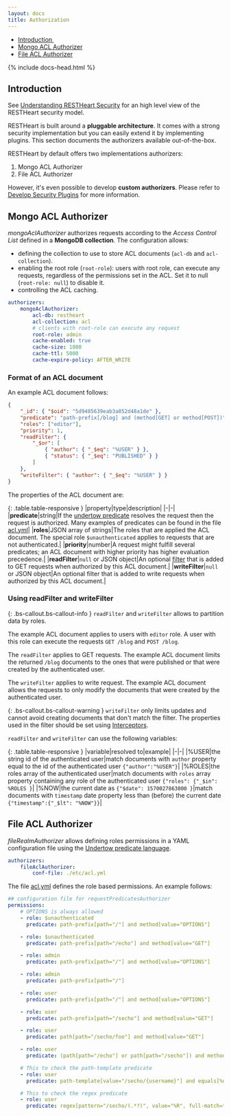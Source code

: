 ```yaml
---
layout: docs
title: Authorization
---
```


<div markdown="1" class="d-none d-xl-block col-xl-2 order-last bd-toc">

-   [Introduction ](#introduction)
-   [Mongo ACL Authorizer](#mongo-acl-authorizer)
-   [File ACL Authorizer](#file-acl-authorizer)

</div>
<div markdown="1" class="col-12 col-md-9 col-xl-8 py-md-3 bd-content">

{% include docs-head.html %}

## Introduction

See [Understanding RESTHeart Security](/docs/security/overview#understanding-restheart-security) for an high level view of the RESTHeart security model.

RESTHeart is built around a **pluggable architecture**. It comes with a strong security implementation but you can easily extend it by implementing plugins. This section documents the authorizers available out-of-the-box.

RESTHeart by default offers two implementations authorizers:

1. Mongo ACL Authorizer
1. File ACL Authorizer

However, it's even possible to develop **custom authorizers**. Please refer to [Develop Security Plugins](/docs/plugins/security-plugins) for more information.

## Mongo ACL Authorizer

_mongoAclAuthorizer_ authorizes requests according to the _Access Control List_ defined in a **MongoDB collection**.
The configuration allows:

-   defining the collection to use to store ACL documents (`acl-db` and `acl-collection`).
-   enabling the root role (`root-role`): users with root role, can execute any requests, regardless of the permissions set in the ACL. Set it to null (`root-role: null`) to disable it.
-   controlling the ACL caching.

```yml
authorizers:
    mongoAclAuthorizer:
        acl-db: restheart
        acl-collection: acl
        # clients with root-role can execute any request
        root-role: admin
        cache-enabled: true
        cache-size: 1000
        cache-ttl: 5000
        cache-expire-policy: AFTER_WRITE
```

### Format of an ACL document

An example ACL document follows:

```json
{
    "_id": { "$oid": "5d9485639eab3a852d48a1de" },
    "predicate": "path-prefix[/blog] and (method[GET] or method[POST])",
    "roles": ["editor"],
    "priority": 1,
    "readFilter": {
        "_$or": [
            { "author": { "_$eq": "%USER" } },
            { "status": { "_$eq": "PUBLISHED" } }
        ]
    },
    "writeFilter": { "author": { "_$eq": "%USER" } }
}
```

The properties of the ACL document are:

{: .table.table-responsive }
|property|type|description|
|-|-|
|**predicate**|string|If the [undertow predicate](http://undertow.io/undertow-docs/undertow-docs-2.0.0/index.html#textual-representation) resolves the request then the request is authorized. Many examples of predicates can be found in the file [acl.yml](https://github.com/SoftInstigate/restheart/blob/master/core/etc/acl.yml)|
|**roles**|JSON array of strings|The roles that are applied the ACL document. The special role `$unauthenticated` applies to requests that are not authenticated.|
|**priority**|number|A request might fulfill several predicates; an ACL document with higher priority has higher evaluation precedence.|
|**readFilter**|`null` or JSON object|An optional [filter](/docs/read-docs/#filtering) that is added to GET requests when authorized by this ACL document.|
|**writeFilter**|`null` or JSON object|An optional filter that is added to write requests when authorized by this ACL document.|

### Using readFilter and writeFilter

{: .bs-callout.bs-callout-info }
`readFilter` and `writeFilter` allows to partition data by roles.

The example ACL document applies to users with `editor` role. A user with this role can execute the requests `GET /blog` and `POST /blog`.

The `readFilter` applies to GET requests. The example ACL document limits the returned `/blog` documents to the ones that were published or that were created by the authenticated user.

The `writeFilter` applies to write request. The example ACL document allows the requests to only modify the documents that were created by the authenticated user.

{: .bs-callout.bs-callout-warning }
`writeFilter` only limits updates and cannot avoid creating documents that don't match the filter. The properties used in the filter should be set using [Interceptors](/docs/plugins/security-plugins/).

`readFilter` and `writeFilter` can use the following variables:

{: .table.table-responsive }
|variable|resolved to|example|
|-|-|
|%USER|the string id of the authenticated user|match documents with `author` property equal to the id of the authenticated user `{"author":"%USER"}`|
|%ROLES|the roles array of the authenticated user|match documents with `roles` array property containing any role of the authenticated user `{"roles": {"_$in": %ROLES }`|
|%NOW|the current date as `{"$date": 1570027863000 }`|match documents with `timestamp` date property less than (before) the current date `{"timestamp":{"_$lt": "%NOW"}}`|

## File ACL Authorizer

_fileRealmAuthorizer_ allows defining roles permissions in a YAML configuration file using the [Undertow predicate language](http://undertow.io/undertow-docs/undertow-docs-2.0.0/index.html#textual-representation).

```yml
authorizers:
    fileAclAuthorizer:
        conf-file: ./etc/acl.yml
```

The file [acl.yml](https://github.com/SoftInstigate/restheart/blob/master/core/etc/acl.yml) defines the role based permissions. An example follows:

```yml
## configuration file for requestPredicatesAuthorizer
permissions:
    # OPTIONS is always allowed
    - role: $unauthenticated
      predicate: path-prefix[path="/"] and method[value="OPTIONS"]

    - role: $unauthenticated
      predicate: path-prefix[path="/echo"] and method[value="GET"]

    - role: admin
      predicate: path-prefix[path="/"] and method[value="OPTIONS"]

    - role: admin
      predicate: path-prefix[path="/"]

    - role: user
      predicate: path-prefix[path="/"] and method[value="OPTIONS"]

    - role: user
      predicate: path-prefix[path="/secho"] and method[value="GET"]

    - role: user
      predicate: path[path="/secho/foo"] and method[value="GET"]

    - role: user
      predicate: (path[path="/echo"] or path[path="/secho"]) and method[value="PUT"]

    # This to check the path-template predicate
    - role: user
      predicate: path-template[value="/secho/{username}"] and equals[%u, "${username}"]

    # This to check the regex predicate
    - role: user
      predicate: regex[pattern="/secho/(.*?)", value="%R", full-match=true] and equals[%u, "${1}"]
```
